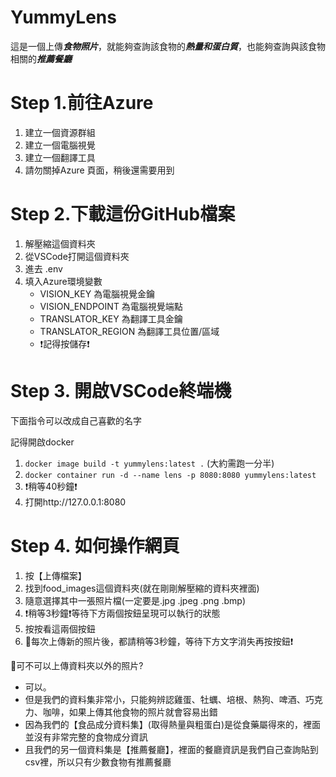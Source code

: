 # YummyLens
這是一個上傳***食物照片***，就能夠查詢該食物的***熱量和蛋白質***，也能夠查詢與該食物相關的***推薦餐廳***
# Step 1.前往Azure
1. 建立一個資源群組
2. 建立一個電腦視覺
3. 建立一個翻譯工具
4. 請勿關掉Azure 頁面，稍後還需要用到
# Step 2.下載這份GitHub檔案
1. 解壓縮這個資料夾
2. 從VSCode打開這個資料夾
3. 進去 .env
4. 填入Azure環境變數
   - VISION_KEY 為電腦視覺金鑰
   - VISION_ENDPOINT 為電腦視覺端點
   - TRANSLATOR_KEY  為翻譯工具金鑰
   - TRANSLATOR_REGION  為翻譯工具位置/區域
   - ❗記得按儲存❗
# Step 3. 開啟VSCode終端機
下面指令可以改成自己喜歡的名字

記得開啟docker
1. `docker image build -t yummylens:latest .`  (大約需跑一分半)
2. `docker container run -d --name lens -p 8080:8080 yummylens:latest`
3. ❗稍等40秒鐘❗
4. 打開http://127.0.0.1:8080
# Step 4. 如何操作網頁
1. 按【上傳檔案】
2. 找到food_images這個資料夾(就在剛剛解壓縮的資料夾裡面)
3. 隨意選擇其中一張照片檔(一定要是.jpg .jpeg .png .bmp)
4. ❗稍等3秒鐘❗等待下方兩個按鈕呈現可以執行的狀態
5. 按按看這兩個按鈕
6. 📌每次上傳新的照片後，都請稍等3秒鐘，等待下方文字消失再按按鈕❗

📢可不可以上傳資料夾以外的照片?
- 可以。
- 但是我們的資料集非常小，只能夠辨認雞蛋、牡蠣、培根、熱狗、啤酒、巧克力、咖啡，如果上傳其他食物的照片就會容易出錯
- 因為我們的【食品成分資料集】(取得熱量與粗蛋白)是從食藥屬得來的，裡面並沒有非常完整的食物成分資訊
- 且我們的另一個資料集是【推薦餐廳】，裡面的餐廳資訊是我們自己查詢貼到csv裡，所以只有少數食物有推薦餐廳
